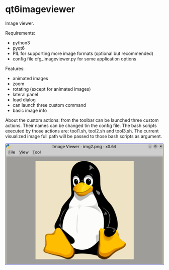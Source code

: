 # qt6imageviewer
Image viewer.

Requirements:
- python3
- pyqt6
- PIL for supporting more image formats (optional but recommended)
- config file cfg_imageviewer.py for some application options

Features:
- animated images
- zoom
- rotating (except for animated images)
- lateral panel
- load dialog
- can launch three custom command
- basic image info

About the custom actions: from the toolbar can be launched three custom actions. Their names can be changed tin the config file. The bash scripts executed by those actions are: tool1.sh, tool2.sh and tool3.sh. The current visualized image full path will be passed to those bash scripts as argument.

  ![My image](https://github.com/frank038/qt6imageviewer/blob/main/screenshot1.jpg)
